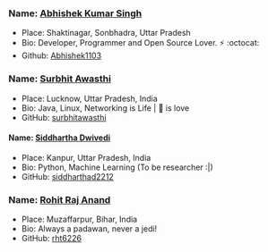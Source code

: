 ### Name: [Abhishek Kumar Singh](https://abhishek1103.github.io/aks.github.io/)
- Place: Shaktinagar, Sonbhadra, Uttar Pradesh
- Bio: Developer, Programmer and Open Source Lover. :zap: :octocat:
- Github: [Abhishek1103](https://github.com/Abhishek1103)

### Name: [Surbhit Awasthi](https://github.com/surbhitawasthi)
- Place: Lucknow, Uttar Pradesh, India
- Bio: Java, Linux, Networking is Life | :pizza: is love
- GitHub: [surbhitawasthi](https://github.com/surbhitawasthi)

#### Name: [Siddhartha Dwivedi](https://github.com/siddharthad2212)
- Place: Kanpur, Uttar Pradesh, India
- Bio: Python, Machine Learning (To be researcher :|)
- GitHub: [siddharthad2212](https://github.com/siddharthad2212)


### Name: [Rohit Raj Anand](https://github.com/rht6226)
- Place: Muzaffarpur, Bihar, India
- Bio: Always a padawan, never a jedi!
- GitHub: [rht6226](https://github.com/rht6226)
